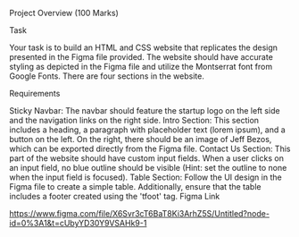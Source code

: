 Project Overview (100 Marks)

Task

Your task is to build an HTML and CSS website that replicates the design presented in the Figma file provided. The website should have accurate styling as depicted in the Figma file and utilize the Montserrat font from Google Fonts. There are four sections in the website.

Requirements

Sticky Navbar: The navbar should feature the startup logo on the left side and the navigation links on the right side.
Intro Section: This section includes a heading, a paragraph with placeholder text (lorem ipsum), and a button on the left. On the right, there should be an image of Jeff Bezos, which can be exported directly from the Figma file.
Contact Us Section: This part of the website should have custom input fields. When a user clicks on an input field, no blue outline should be visible (Hint: set the outline to none when the input field is focused).
Table Section: Follow the UI design in the Figma file to create a simple table. Additionally, ensure that the table includes a footer created using the 'tfoot' tag.
Figma Link

https://www.figma.com/file/X6Svr3cT6BaT8Ki3ArhZ5S/Untitled?node-id=0%3A1&t=cUbyYD30Y9VSAHk9-1
